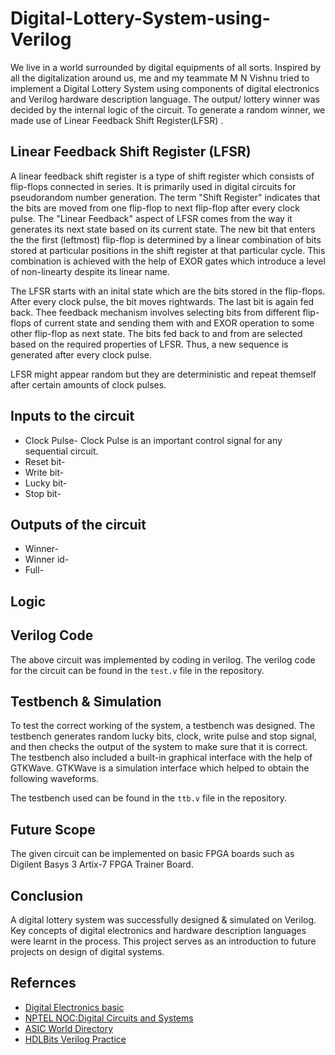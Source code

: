 # Digital-Lottery-System-using-Verilog
We live in a world surrounded by digital equipments of all sorts.
Inspired by all the digitalization around us, me and my teammate M N Vishnu tried to implement a Digital Lottery System using components of digital electronics and Verilog hardware description language.
The output/ lottery winner was decided by the internal logic of the circuit.
To generate a random winner, we made use of Linear Feedback Shift Register(LFSR) .

## Linear Feedback Shift Register (LFSR)
A linear feedback shift register is a type of shift register which consists of flip-flops connected in series.
It is primarily used in digital circuits for pseudorandom number generation.
The term "Shift Register" indicates that the bits are moved from one flip-flop to next flip-flop after every clock pulse.
The "Linear Feedback" aspect of LFSR comes from the way it generates its next state based on its current state.
The new bit that enters the the first (leftmost) flip-flop is determined by a linear combination of bits stored at particular positions in the shift register at that particular cycle.
This combination is achieved with the help of EXOR gates which introduce a level of non-linearty despite its linear name.

The LFSR starts with an inital state which are the bits stored in the flip-flops.
After every clock pulse, the bit moves rightwards.
The last bit is again fed back.
Thee feedback mechanism involves selecting bits from different flip-flops of current state and sending them with and EXOR operation to some other flip-flop as next state.
The bits fed back to and from are selected based on the required properties of LFSR.
Thus, a new sequence is generated after every clock pulse.

LFSR might appear random but they are deterministic and repeat themself after certain amounts of clock pulses.

## Inputs to the circuit
- Clock Pulse- Clock Pulse is an important control signal for any sequential circuit.
- Reset bit-
- Write bit-
- Lucky bit-
- Stop bit-

## Outputs of the circuit
- Winner- 
- Winner id-
- Full-

## Logic

## Verilog Code
The above circuit was implemented by coding in verilog. The verilog code for the circuit can be found in the `test.v` file in the repository. 

## Testbench & Simulation
To test the correct working of the system, a testbench was designed.
The testbench generates random lucky bits, clock, write pulse and stop signal, and then checks the output of the system to make sure that it is correct.
The testbench also included a built-in graphical interface with the help of GTKWave.
GTKWave is a simulation interface which helped to obtain the following waveforms.

The testbench used can be found in the `ttb.v` file in the repository.

## Future Scope
The given circuit can be implemented on basic FPGA boards such as Digilent Basys 3 Artix-7 FPGA Trainer Board.

## Conclusion
A digital lottery system was successfully designed & simulated on Verilog.
Key concepts of digital electronics and hardware description languages were learnt in the process.
This project serves as an introduction to future projects on design of digital systems.

## Refernces
- [Digital Electronics basic](https://nesoacademy.org/ec/05-digital-electronics)
- [NPTEL NOC:Digital Circuits and Systems](https://nptel.ac.in/courses/117106114)
- [ASIC World Directory](http://asic-world.com/verilog/index.html)
- [HDLBits Verilog Practice](https://hdlbits.01xz.net/wiki/Main_Page)
